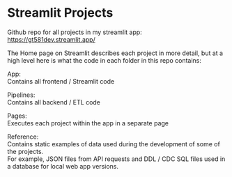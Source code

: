 # Streamlit Projects
 Github repo for all projects in my streamlit app: https://gt581dev.streamlit.app/

 The Home page on Streamlit describes each project in more detail, but at a high level here is what the code in each folder in this repo contains:

 App:  
 Contains all frontend / Streamlit code

 Pipelines:  
 Contains all backend / ETL code

 Pages:  
 Executes each project within the app in a separate page

 Reference:  
 Contains static examples of data used during the development of some of the projects.  
 For example, JSON files from API requests and DDL / CDC SQL files used in a database for local web app versions.
